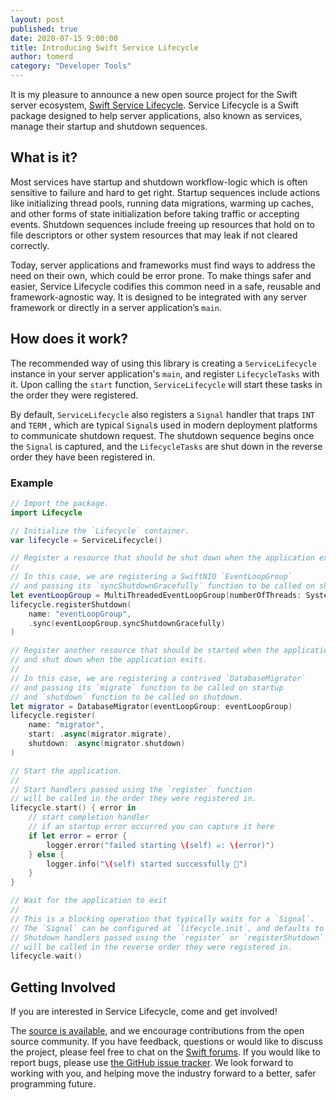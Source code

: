 ```yaml
---
layout: post
published: true
date: 2020-07-15 9:00:00
title: Introducing Swift Service Lifecycle
author: tomerd
category: "Developer Tools"
---
```


It is my pleasure to announce a new open source project for the Swift server ecosystem, [Swift Service Lifecycle](https://github.com/swift-server/swift-service-lifecycle). Service Lifecycle is a Swift package designed to help server applications, also known as services, manage their startup and shutdown sequences.

## What is it?

Most services have startup and shutdown workflow-logic which is often sensitive to failure and hard to get right. Startup sequences include actions like initializing thread pools, running data migrations, warming up caches, and other forms of state initialization before taking traffic or accepting events. Shutdown sequences include freeing up resources that hold on to file descriptors or other system resources that may leak if not cleared correctly.

Today, server applications and frameworks must find ways to address the need on their own, which could be error prone. To make things safer and easier, Service Lifecycle codifies this common need in a safe, reusable and framework-agnostic way. It is designed to be integrated with any server framework or directly in a server application’s `main`.

## How does it work?

The recommended way of using this library is creating a `ServiceLifecycle` instance in your server application's `main`, and register `LifecycleTasks` with it. Upon calling the `start` function, `ServiceLifecycle`  will start these tasks in the order they were registered.

By default, `ServiceLifecycle` also registers a `Signal` handler that traps `INT` and `TERM` , which are typical `Signal`s used in modern deployment platforms to communicate shutdown request. The shutdown sequence begins once the `Signal` is captured, and the `LifecycleTasks` are shut down in the reverse order they have been registered in.

### Example

~~~swift
// Import the package.
import Lifecycle

// Initialize the `Lifecycle` container.
var lifecycle = ServiceLifecycle()

// Register a resource that should be shut down when the application exits.
//
// In this case, we are registering a SwiftNIO `EventLoopGroup`
// and passing its `syncShutdownGracefully` function to be called on shutdown.
let eventLoopGroup = MultiThreadedEventLoopGroup(numberOfThreads: System.coreCount)
lifecycle.registerShutdown(
    name: "eventLoopGroup",
    .sync(eventLoopGroup.syncShutdownGracefully)
)

// Register another resource that should be started when the application starts
// and shut down when the application exits.
//
// In this case, we are registering a contrived `DatabaseMigrator`
// and passing its `migrate` function to be called on startup
// and `shutdown` function to be called on shutdown.
let migrator = DatabaseMigrator(eventLoopGroup: eventLoopGroup)
lifecycle.register(
    name: "migrator",
    start: .async(migrator.migrate),
    shutdown: .async(migrator.shutdown)
)

// Start the application.
//
// Start handlers passed using the `register` function
// will be called in the order they were registered in.
lifecycle.start() { error in
    // start completion handler
    // if an startup error occurred you can capture it here
    if let error = error {
        logger.error("failed starting \(self) ☠️: \(error)")
    } else {
        logger.info("\(self) started successfully 🚀")
    }
}

// Wait for the application to exit
//
// This is a blocking operation that typically waits for a `Signal`.
// The `Signal` can be configured at `lifecycle.init`, and defaults to `INT` and `TERM`.
// Shutdown handlers passed using the `register` or `registerShutdown` functions
// will be called in the reverse order they were registered in.
lifecycle.wait()
~~~



## Getting Involved

If you are interested in Service Lifecycle, come and get involved!

The [source is available](https://github.com/swift-server/swift-service-lifecycle), and we encourage contributions from the open source community. If you have feedback, questions or would like to discuss the project, please feel free to chat on the [Swift forums](https://forums.swift.org/c/server). If you would like to report bugs, please use [the GitHub issue tracker](https://github.com/swift-server/swift-service-launcher/issues). We look forward to working with you, and helping move the industry forward to a better, safer programming future.
